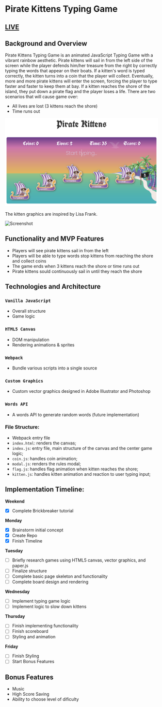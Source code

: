 # Pirate Kittens Typing Game

## [LIVE](https://cocoelizabeth.github.io/pirate_kittens_typing_game/)

## Background and Overview
Pirate Kittens Typing Game is an animated JavaScript Typing Game with a vibrant rainbow aesthetic. Pirate kittens will sail in from the left side of the screen while the player defends him/her treasure from the right by correctly typing the words that appear on their boats. If a kitten's word is typed correctly, the kitten turns into a coin that the player will collect.  Eventually, more and more pirate kittens will enter the screen, forcing the player to type faster and faster to keep them at bay. If a kitten reaches the shore of the island, they put down a pirate flag and the player loses a life. There are two scenarios that will cause game over:
* All lives are lost (3 kittens reach the shore)
* Time runs out

![Screenshot](https://raw.githubusercontent.com/cocoelizabeth/pirate_kittens_typing_game/master/pirate-kittens-screen-shot.png)

The kitten graphics are inspired by Lisa Frank.

![Screenshot](https://www.cardlike.com/sites/cardlike.com/files/card_art/Card-Lisa-Frank-22.jpg)

## Functionality and MVP Features
* Players will see pirate kittens sail in from the left
* Players will be able to type words stop kittens from reaching the shore and collect coins
* The game ends when 3 kittens reach the shore or time runs out
* Pirate kittens sould continuously sail in until they reach the shore 


## Technologies and Architecture
### `Vanilla JavaScript`
* Overall structure
* Game logic

### `HTML5 Canvas`
* DOM manipulation
* Rendering animations & sprites

### `Webpack` 
* Bundle various scripts into a single source

### `Custom Graphics`
* Custom vector graphics designed in Adobe Illustrator and Photoshop

### `Words API`
* A words API to generate random words (future implementation)

### File Structure:
* Webpack entry file
* `index.html`: renders the canvas;
* `index.js`: entry file, main structure of the canvas and the center game logic;
* `coin.js`: handles coin animation;
* `modal.js`: renders the rules modal;
* `flag.js`: handles flag animation when kitten reaches the shore;
* `kitten.js`: handles kitten animation and reaction to user typing input; 



## Implementation Timeline:
**Weekend**
- [x] Complete Brickbreaker tutorial

**Monday**
- [x] Brainstorm initial concept
- [x] Create Repo
- [x] Finish Timeline

**Tuesday**
- [ ] Briefly research games using HTML5 canvas,  vector graphics, and paper.js
- [ ] Finalize structure
- [ ] Complete basic page skeleton and functionality
- [ ] Complete board design and rendering

**Wednesday**
- [ ] Implement typing game logic
- [ ] Implement logic to slow down kittens

**Thursday**
- [ ] Finish implementing functionality
- [ ] Finish scoreboard
- [ ] Styling and animation

**Friday**
- [ ] Finish Styling
- [ ] Start Bonus Features

## Bonus Features
* Music
* High Score Saving
* Ability to choose level of dificulty 


